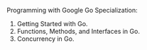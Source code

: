 Programming with Google Go Specialization:
 1. Getting Started with Go.
 2. Functions, Methods, and Interfaces in Go.
 3. Concurrency in Go.